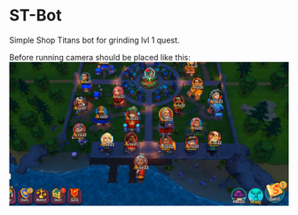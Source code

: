 # ST-Bot
Simple Shop Titans bot for grinding lvl 1 quest.

Before running camera should be placed like this:
![screenshot](camera_example.PNG)
